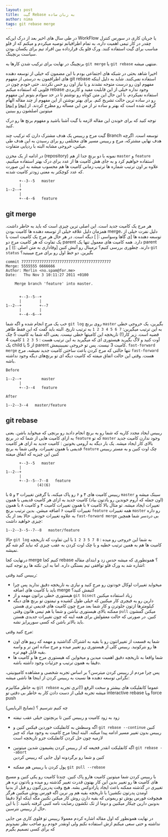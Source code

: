 ```yaml
---
layout: post
title:  گیت Rebase به زبان ساده
author: nima
tags: git rebase merge
---
```



در طی سال های اخیر بعد از درک این‌که WorkFlow یا جریان کاری در سورس کنترل چقدر در کار تیمی اهمیت داره، به تمام اطرافیانم توصیه میکردم و میکنم که از فلو مناسب برای گیت استفاده کنند. ورک فلو  یک قرارداده بین افراد تیم برای یکسان بودن سیاست برنچینگ.

برنچینگ در نهایت برای ترکیب شدن کارها به `git merge` یا `git rebase` منتهی میشه.

 اخیرا شاهد بحثی در شبکه های اجتماعی بودم با این مضمون که خیلی از توسعه دهنده های اطرافمون به درستی از مفهوم git rebase استفاده نمی‌کنند. شاید به دلیل اینکه مفهوم اون رو درست متوجه نشدند و یا نیاز اون رو حس نکردند. حتی خودم چون در فلویی که استفاده میکنم rebase وجود نداره خیلی از این قابلیت مفید و کاربردی استفاده نمیکردم. با این حال این متن کوتاه رو نوشتم تا در حد سوادم بتونم این مفهوم رو در ساده ترین حالت تشریح کنم. 
برای بهتر نوشتن از این مفهوم از چند مقاله الهام گرفته شده است که بهتر و ساده تر از من این مساله رو مطرح کردند.
از [اینجا](http://five.agency/git-merge-and-rebase-the-simple-explanation/) و [اینجا](https://nathanleclaire.com/blog/2014/09/14/dont-be-scared-of-git-rebase/) میتونین اصلشون رو ببینین


توجه کنید که برای خوندن این مقاله لازمه با گیت آشنا باشید و مفهوم برنچ ها رو درک کنید.


گیت مرج و ریبیس یک هدف مشترک دارن که ترکیب چند Branch توسعه است. اگرچه هدف نهایی مشترکه، مرج و ریبیس مسیر های مختلفی رو برای رسیدن به این هدف طی میکنن، خروجی مشابه البته با ردپایی متفاوت.

در ادامه از یک مخزن (repository) نمونه با دو برنچ جدا از هم `master` و `feature` استفاده خواهیم کرد و به جای هش کامیت ها از عدد برای درک بهتر استفاده میکنیم، علاوه بر اون ترتیب شماره ها ترتیب زمانی کامیت ها هم محسوب میشه به این صورت که عدد کوچکتر به معنی زودتر کامیت شدنه.
```
      +--3--5   master
      |
1--2--+
      |
      +--4--6   feature
```
## git merge
هر مرج یک کامیت جدید است. این اصلی ترین چیزی است که باید به خاطر داشت. همزمان دلیل علاقه خیلی از توسعه دهنده ها کامیت بودن merge، دلیل نفرت خیلی از توسعه دهنده ها [ی گاها وسواسی :| ] دیگه است. در هر حال هر مرج یک کامیت است با یک تفاوت که هر کامیت مرج دو parent دارد. همه کامیت های معمول تنها یک parent دارند. چطوری بررسی کنیم؟ ترمینال رو آتیش کنین [وفاداری به متن اصلی :)) ] و `git status` بگیرین. دو خط اول رو برای مرج میبینید؟
```
commit 7777777777777777777777777777777777777777
Merge: 5555555 6666666
Author: Merlin <no.spam@for.me>
Date:   Thu Nov 3 10:11:27 2011 +0100

    Merge branch 'feature' into master.


      +--3--5--+
      |        |
1--2--+        +--7
      |        |
      +--4--6--+

```
خب یک مرج انجام شده و اگه شما `git log` 
روی برنچ 
`master`
 بگیرین، یک خروجی خطی به این ترتیب میگیرین:
`7 6 5 4 3 2 1`
  به ترتیب تاریخ. البته باید گفت که این فقط ظاهر قضیه است. زیر کار(!) تاریخچه این کامیتها خطی نیست. یعنی اگه شما به کامیت 5 چک آوت کنید و لاگ بگیرید هیستوری ای که میگیرید به این ترتیب هست :
`5 3 2 1` 
کامیت 4 یک child از 5 یا parent کامیت 3 نیست. پس تو خروجی نمیبینیمش.
`fast-forward merge`
تنها حالتی که مرج کردن باعث ساختن کامیت جدید نمیشه، مرج `fast-forward` هست. 
وقتی این حالت اتفاق میفته که کامیت دیگه ای تو برنچ‌های دیگه وجود نداشته باشه. 

```
Before

1--2--+         master
      |
      +--3--4   feature

After

1--2--3--4   master/feature
```

## git rebase  
ریبیس ایجاد مجدد کاریه که شما رو یه برنچ انجام دادید رو برنچی که میخواید باشن. یعنی به ازای کامیت هایی از شما که در برنچ `feature` که تو `master` وجود ندارن کامیت جدید بالای کار ایجاد میشه. یک بار دیگه به آرومی بخونین : کامیت جدید به ازای هر کامیت قدیمی با همون تغییرات.
وقتی شما به برنچ `feature` چک اوت کنین و به مستر ریبیس کنین این چیزیه که اتفاق میفته
 
```
      +--3--5   master
      |
1--2--+
      |
      +--3--5--7--8   feature
              (4)(6)
```
ریبیس کامیت های ۴ و ۶ رو پاک میکنه، با گرفتن تغییرات ۳ و ۵ با `master` سینک میشه و (اون جمله که آروم خوندین رو یادتون بیاد)  کامیت جدید به ازای هر کامیت قدیمی با همون تغییرات ایجاد میشه.
تو مثال بالا کامیت ۷ با همون تغییرات کامیت ۴ و کامیت ۸ با همون تغییرات کامیت ۶ اضافه میشن. بدین ترتیب برنچ `feature` همه تغییرات `master` رو داره به علاوه تغییرات خودش. 
حالا بعد از یک `fast-forward merge` بی دردسر شما همچین چیزی خواهید داشت:

```
1--2--3--5--7--8   master/feature
```

حالا `git log` به شما این خروجی رو میده :
`8 7 5 3 2 1` 
 با این تفاوت که تاریخچه کامیت ها هم به همین ترتیب خطیه و با چک اوت کردن به عقب چیزی که نباید گم شه گم نمیشه.

درنهایت کجا merge کنیم کجا rebase ؟ همونطوری که میشه حدس زد و ابتدای مقاله اشاره شد به ورک فلو توافقی تیم بستگی داره. اما به این نکته ها رو توجه کنید:

ریبیس کنید وقتی:
- میخواید تغییرات لوکال خودتون رو مرج کنید و نیازی به تاریخچه دقیق ندارید پس چرا باید با کامیت های اضافه merge کثیفش کنید؟
- هیستوری خطی براتون مهمه و از `git bisect` زیاد استفاده میکنین
 -  دارین رو یه فیچری کار میکنین که خیلی طول کشیده و تیمتون تو برنچ های دیگه کیلومترها ازتون جلوترن و کار شما بعد مرج چون کامیت های قدیمی تری هستن ممکنه بالای هیستوری نباشن و شما یا هم تیمی هاتون وقتی `pull` میکنن گمشون کنین. در صورتی که حالت معقولش برای همه اینه که چون تغییرات جدیدی هستن باید بالاتر باشن که کسی سورپرایز نشه.


مرج کنید وقتی:

- شما یه قسمت از تغییراتتون رو با بقیه به اشتراک گذاشتید و مهمه که ریپو های اون ها رو نترکونید. ریبیس کلی از هیستوری رو تغییر میده و مرج ساده امن تر و واسه بقیه قابل فهم تره.
- شما واقعا به تاریخچه دقیق اهمیت میدین و میخواین که هیستوری مرج ها و کامیت ها دقیقا به همون ترتیب و جزئیات وجود داشته باشه.

پس چرا مردم از ریبیس کردن میترسن؟
بر اساس تجربه شخصی و مشاهده کامیونیتی، نگرانی توسعه دهنده ها نسبت به ریبیس کردن از اینجا ها ناشی میشه: 

به خاطر مکانیزم `git rebase` عموما کانفلیکت های بیشتر و سخت الرفع (!)تری تجربه میشه
تجربه قبلی از دست دادن کار به خاطر بی دقتی تو interactive rebase ویا force push 

چه کنیم نترسیم ؟ (نصایح الربایس)
* زود به زود کامیت و ریبیس کنین تا برنچتون خیلی عقب نیفته
* اگه وسطش به کانفلیکت خوردین فیکس کنین و `git rebase --continue` کنین ریبیس بدون تغییر مسیر ادامه پیدا میکنه. البته اینجا مرج کامیت به وجود میاد که چیز لازمیه چون حل کردن کانفلیکت جزو تاریخچه است

* اگه کانفلیکت انقدر فجیعه که از ریبیس کردن پشیمون شدین میتونین 
`git rebase --abort`  
کنین و شما رو برگردونه اول جایی که ریبیس کردین

* پول کردن با ریبیس هم ممکنه 
`git pull --rebase` 

با ریبیس کردن شما میتونین کامیت هارو پاک کنین. چندتا کامیت رو یکی کنین و مسیج های کامیت ها رو تغییر بدین این کار بهتون قدرت تغییر گذشته رو میده و یادتون نره هر تغییری در گذشته ممکنه باعث ایجاد پارادوکس بشه. هیچ وقت پدربزرگتون رو قبل از بدنیا اومدن پدرتون نکشین!
با تاریخچه بقیه هم ور نرین
اگه فورس پوش میکنین هرگز هیچوقت فورس پوش تو ریموتی که بقیه دارن روش کار میکنن نکنین مگه اینکه اولا دقیقا بدونین دارین چیکار میکنین و دوما از تک تکشون رضایت نامه کتبی گرفته باشید :|
با این حال از ریبیس نترسین. 

در نهایت همونطور که اول مقاله اشاره کردم معمولا ریبیس تو فلوی کاری من جایی نداشته و حتی سعی میکنم ازش استفاده نکنم ولی اونقدر خودم رو صاحب نظر نمیدونم که برای کسی تصمیم بگیرم
